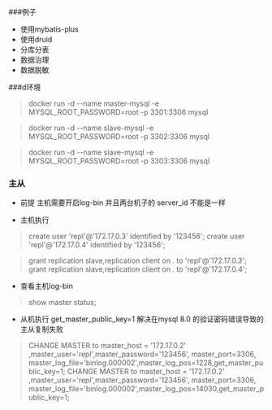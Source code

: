 ###例子

* 使用mybatis-plus
* 使用druid
* 分库分表
* 数据治理
* 数据脱敏


###d环境

> docker run -d --name master-mysql -e MYSQL_ROOT_PASSWORD=root -p 3301:3306 mysql

>docker run -d --name slave-mysql -e MYSQL_ROOT_PASSWORD=root -p 3302:3306 mysql

>docker run -d --name slave-mysql -e MYSQL_ROOT_PASSWORD=root -p 3303:3306 mysql

### 主从

* 前提 主机需要开启log-bin 并且两台机子的 server_id 不能是一样

* 主机执行
> create user 'repl'@'172.17.0.3' identified by '123456';
>create user 'repl'@'172.17.0.4' identified by '123456';

> grant replication slave,replication client on *.* to 'repl'@'172.17.0.3';
>grant replication slave,replication client on *.* to 'repl'@'172.17.0.4';
* 查看主机log-bin
> show master status;
* 从机执行 get_master_public_key=1  解决在mysql 8.0 的验证密码错误导致的主从复制失败

> CHANGE MASTER to master_host = '172.17.0.2' ,master_user='repl',master_password='123456', master_port=3306, master_log_file='binlog.000002',master_log_pos=1228,get_master_public_key=1;
> CHANGE MASTER to master_host = '172.17.0.2' ,master_user='repl',master_password='123456', master_port=3306, master_log_file='binlog.000002',master_log_pos=14030,get_master_public_key=1;